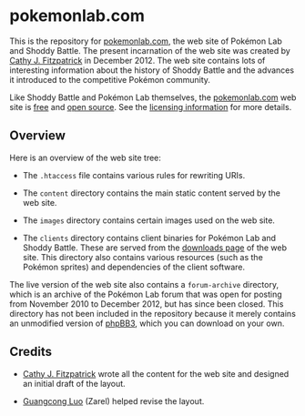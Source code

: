 # pokemonlab.com

This is the repository for [pokemonlab.com](http://pokemonlab.com), the web
site of Pok&eacute;mon Lab and Shoddy Battle. The present incarnation of the
web site was created by [Cathy J. Fitzpatrick][cathyjf] in December 2012. The
web site contains lots of interesting information about the history of Shoddy
Battle and the advances it introduced to the competitive Pok&eacute;mon
community.

Like Shoddy Battle and Pok&eacute;mon Lab themselves, the
[pokemonlab.com](http://pokemonlab.com) web site is [free][] and
[open source][]. See the [licensing information][licence] for more details.

## Overview

Here is an overview of the web site tree:

+ The `.htaccess` file contains various rules for rewriting URIs.

+ The `content` directory contains the main static content served by the web
  site.

+ The `images` directory contains certain images used on the web site.

+ The `clients` directory contains client binaries for Pok&eacute;mon Lab
  and Shoddy Battle. These are served from the [downloads page][] of the web
  site. This directory also contains various resources (such as the
  Pok&eacute;mon sprites) and dependencies of the client software.


The live version of the web site also contains a `forum-archive` directory,
which is an archive of the Pok&eacute;mon Lab forum that was open for posting
from November 2010 to December 2012, but has since been closed. This directory
has not been included in the repository because it merely contains an
unmodified version of [phpBB3][], which you can download on your own.

## Credits

+ [Cathy J. Fitzpatrick][cathyjf] wrote all the content for the web site and
  designed an initial draft of the layout.

+ [Guangcong Luo][zarel] (Zarel) helped revise the layout.


[cathyjf]: https://cathyjf.com
[free]: https://www.fsf.org/
[open source]: http://opensource.org/
[licence]: http://pokemonlab.com/licence
[downloads page]: http://pokemonlab.com/downloads
[phpBB3]: https://www.phpbb.com/
[zarel]: http://zarel.github.com
